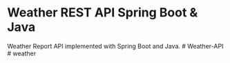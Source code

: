 # Weather REST API Spring Boot & Java

Weather Report API implemented with Spring Boot and Java.
#   W e a t h e r - A P I  
 #   w e a t h e r  
 